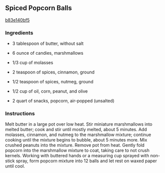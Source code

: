 ## Spiced Popcorn Balls

[b83e140bf5](http://allrecipes.com/recipe/spiced-popcorn-balls/)

### Ingredients

 - 3 tablespoon of butter, without salt

 - 6 ounce of candies, marshmallows

 - 1/3 cup of molasses

 - 2 teaspoon of spices, cinnamon, ground

 - 1/2 teaspoon of spices, nutmeg, ground

 - 1/2 cup of oil, corn, peanut, and olive

 - 2 quart of snacks, popcorn, air-popped (unsalted)

### Instructions

Melt butter in a large pot over low heat. Stir miniature marshmallows into melted butter; cook and stir until mostly melted, about 5 minutes. Add molasses, cinnamon, and nutmeg to the marshmallow mixture; continue cooking until the mixture begins to bubble, about 5 minutes more. Mix crushed peanuts into the mixture. Remove pot from heat. Gently fold popcorn into the marshmallow mixture to coat, taking care to not crush kernels. Working with buttered hands or a measuring cup sprayed with non-stick spray, form popcorn mixture into 12 balls and let rest on waxed paper until cool.